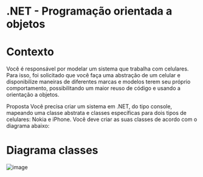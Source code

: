 # .NET - Programação orientada a objetos

# Contexto
Você é responsável por modelar um sistema que trabalha com celulares. Para isso, foi solicitado que você faça uma abstração de um celular e disponibilize maneiras de diferentes marcas e modelos terem seu próprio comportamento, possibilitando um maior reuso de código e usando a orientação a objetos.

Proposta
Você precisa criar um sistema em .NET, do tipo console, mapeando uma classe abstrata e classes específicas para dois tipos de celulares: Nokia e iPhone. Você deve criar as suas classes de acordo com o diagrama abaixo:

# Diagrama classes

![image](https://github.com/silva-moreira/trilha-net-poo-desafio/assets/110782871/2835a587-ffb2-4446-a3a1-987e57bcbb64)

